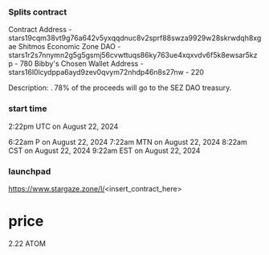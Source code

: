 ### Splits contract
Contract Address - stars19cqm38vt9g76a642v5yxqqdnuc8v2sprf88swza9929w28skrwdqh8xgae
Shitmos Economic Zone DAO - stars1r2s7nnymn2g5g5gsmj56cvwttuqs86ky763ue4xqxvdv6f5k8ewsar5kzp - 780
Bibby's Chosen Wallet Address - stars16l0lcydppa6ayd9zev0qvym72nhdp46n8s27nw  - 220

Description:
. 78% of the proceeds will go to the SEZ DAO treasury.

### start time
2:22pm UTC on August 22, 2024

6:22am P   on August 22, 2024
7:22am MTN on August 22, 2024
8:22am CST on August 22, 2024
9:22am EST on August 22, 2024

### launchpad
https://www.stargaze.zone/l/<insert_contract_here>

# price
2.22 ATOM


